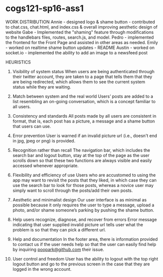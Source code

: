 # cogs121-sp16-ass1

WORK DISTRIBUTION
	Annie 
	- designed logo & shame button
	- contributed to chat.css, chat.html, and index.css & overall improving aesthetic design of website 
	Gabe 
	- Implemented the "shaming" feature through modifications to the handlebars files, routes, search.js, and model. 
	Pedro
         - implemented the frontend for the Front Page and assisted in other areas as needed.
	Emily
        - worked on realtime shame button updates
        - README
	Austin
	- worked on socket.io 
        - implemented the ability to add an image to a newsfeed post

HEURISTICS
1. Visibility of system status
When users are being authenticated through their twitter account, they are taken to a page that tells them that they are being redirected, which allows them to see the current system status while they are waiting. 

2. Match between system and the real world
Users’ posts are added to a list resembling an on-going conversation, which is a concept familiar to all users.

3. Consistency and standards
All posts made by all users are consistent in format, that is, each post has a picture, a message and a shame button that users can use.

4. Error prevention
User is warned if an invalid picture url (i.e., doesn't end in jpg, jpeg or png) is provided.

5. Recognition rather than recall
The navigation bar, which includes the search bar and logout button, stay at the top of the page as the user scrolls down so that these two functions are always visible and easily accessed whenever appropriate. 

6. Flexibility and efficiency of use
Users who are accustomed to using the app may want to revisit the posts that they liked, in which case they can use the search bar to look for those posts, whereas a novice user may simply want to scroll through the posts/add their own posts.

7. Aesthetic and minimalist design
Our user interface is as minimal as possible because it only requires the user to type a message, upload a photo, and/or shame someone’s parking by pushing the shame button. 

8. Help users recognize, diagnose, and recover from errors
Error message indicating that user supplied invalid picture url tells user what the problem is so that they can pick a different url.

9. Help and documentation
In the footer area, there is information provided to contact us if the user needs help so that the user can easily find help by inquiring poopark@github.com their issue.

10. User control and freedom
User has the ability to logout with the top right logout button and go to the previous screen in the case that they are logged in the wrong account. 
